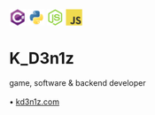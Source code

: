 <div>
  <img src="https://raw.githubusercontent.com/devicons/devicon/master/icons/csharp/csharp-original.svg" title="nodejs" width="30" height="30"/>
  <img src="https://raw.githubusercontent.com/devicons/devicon/master/icons/python/python-original.svg" title="nodejs" width="30" height="30"/>
  <img src="https://raw.githubusercontent.com/devicons/devicon/master/icons/nodejs/nodejs-plain.svg" title="nodejs" width="30" height="30"/>
  <img src="https://raw.githubusercontent.com/devicons/devicon/master/icons/javascript/javascript-original.svg" title="nodejs" width="30" height="30"/>
</div>

# K_D3n1z
game, software & backend developer
<br><br>
• [kd3n1z.com](http://kd3n1z.com)<br>
